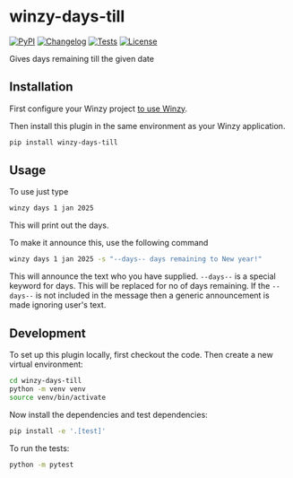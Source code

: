 # winzy-days-till

[![PyPI](https://img.shields.io/pypi/v/winzy-days-till.svg)](https://pypi.org/project/winzy-days-till/)
[![Changelog](https://img.shields.io/github/v/release/sukhbinder/winzy-days-till?include_prereleases&label=changelog)](https://github.com/sukhbinder/winzy-days-till/releases)
[![Tests](https://github.com/sukhbinder/winzy-days-till/workflows/Test/badge.svg)](https://github.com/sukhbinder/winzy-days-till/actions?query=workflow%3ATest)
[![License](https://img.shields.io/badge/license-Apache%202.0-blue.svg)](https://github.com/sukhbinder/winzy-days-till/blob/main/LICENSE)

Gives days remaining till the given date

## Installation

First configure your Winzy project [to use Winzy](https://github.com/sukhbinder/winzy).

Then install this plugin in the same environment as your Winzy application.
```bash
pip install winzy-days-till
```
## Usage

To use just type

```bash
winzy days 1 jan 2025
```
This will print out the days.

To make it announce this, use the following command

```bash
winzy days 1 jan 2025 -s "--days-- days remaining to New year!"
```
This will announce the text who you have supplied. `--days--` is a special keyword for days. This will be replaced for no of days remaining. If the `--days--` is not included in the message then a generic announcement is made ignoring user's text.

## Development

To set up this plugin locally, first checkout the code. Then create a new virtual environment:
```bash
cd winzy-days-till
python -m venv venv
source venv/bin/activate
```
Now install the dependencies and test dependencies:
```bash
pip install -e '.[test]'
```
To run the tests:
```bash
python -m pytest
```

